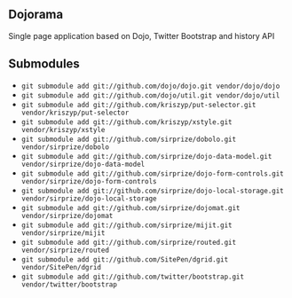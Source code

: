 ## Dojorama

Single page application based on Dojo, Twitter Bootstrap and history API

## Submodules

+ `git submodule add git://github.com/dojo/dojo.git vendor/dojo/dojo`
+ `git submodule add git://github.com/dojo/util.git vendor/dojo/util`
+ `git submodule add git://github.com/kriszyp/put-selector.git vendor/kriszyp/put-selector`
+ `git submodule add git://github.com/kriszyp/xstyle.git vendor/kriszyp/xstyle`
+ `git submodule add git://github.com/sirprize/dobolo.git vendor/sirprize/dobolo`
+ `git submodule add git://github.com/sirprize/dojo-data-model.git vendor/sirprize/dojo-data-model`
+ `git submodule add git://github.com/sirprize/dojo-form-controls.git vendor/sirprize/dojo-form-controls`
+ `git submodule add git://github.com/sirprize/dojo-local-storage.git vendor/sirprize/dojo-local-storage`
+ `git submodule add git://github.com/sirprize/dojomat.git vendor/sirprize/dojomat`
+ `git submodule add git://github.com/sirprize/mijit.git vendor/sirprize/mijit`
+ `git submodule add git://github.com/sirprize/routed.git vendor/sirprize/routed`
+ `git submodule add git://github.com/SitePen/dgrid.git vendor/SitePen/dgrid`
+ `git submodule add git://github.com/twitter/bootstrap.git vendor/twitter/bootstrap`